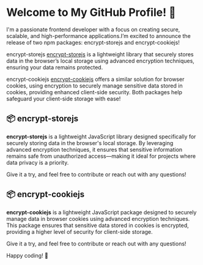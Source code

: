 # Welcome to My GitHub Profile! 👋

I'm a passionate frontend developer with a focus on creating secure, scalable, and high-performance applications.I’m excited to announce the release of two npm packages: encrypt-storejs and encrypt-cookiejs!

encrypt-storejs [encrypt-storejs](https://www.npmjs.com/package/encrypt-storejs) is a lightweight library that securely stores data in the browser’s local storage using advanced encryption techniques, ensuring your data remains protected.

encrypt-cookiejs [encrypt-cookiejs](https://www.npmjs.com/package/encrypt-cookiejs) offers a similar solution for browser cookies, using encryption to securely manage sensitive data stored in cookies, providing enhanced client-side security. Both packages help safeguard your client-side storage with ease!

## 📦 encrypt-storejs
**encrypt-storejs** is a lightweight JavaScript library designed specifically for securely storing data in the browser's local storage. By leveraging advanced encryption techniques, it ensures that sensitive information remains safe from unauthorized access—making it ideal for projects where data privacy is a priority.

Give it a try, and feel free to contribute or reach out with any questions!


## 📦 encrypt-cookiejs
**encrypt-cookiejs** is a lightweight JavaScript package designed to securely manage data in browser cookies using advanced encryption techniques. This package ensures that sensitive data stored in cookies is encrypted, providing a higher level of security for client-side storage.

Give it a try, and feel free to contribute or reach out with any questions!

Happy coding! 🚀
